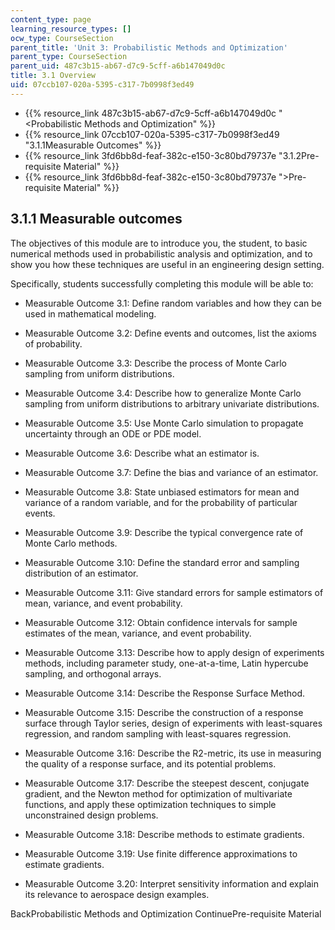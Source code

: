 ```yaml
---
content_type: page
learning_resource_types: []
ocw_type: CourseSection
parent_title: 'Unit 3: Probabilistic Methods and Optimization'
parent_type: CourseSection
parent_uid: 487c3b15-ab67-d7c9-5cff-a6b147049d0c
title: 3.1 Overview
uid: 07ccb107-020a-5395-c317-7b0998f3ed49
---
```


*   {{% resource_link 487c3b15-ab67-d7c9-5cff-a6b147049d0c "\<Probabilistic Methods and Optimization" %}}
*   {{% resource_link 07ccb107-020a-5395-c317-7b0998f3ed49 "3.1.1Measurable Outcomes" %}}
*   {{% resource_link 3fd6bb8d-feaf-382c-e150-3c80bd79737e "3.1.2Pre-requisite Material" %}}
*   {{% resource_link 3fd6bb8d-feaf-382c-e150-3c80bd79737e "\>Pre-requisite Material" %}}

3.1.1 Measurable outcomes
-------------------------

The objectives of this module are to introduce you, the student, to basic numerical methods used in probabilistic analysis and optimization, and to show you how these techniques are useful in an engineering design setting.

Specifically, students successfully completing this module will be able to:

*   Measurable Outcome 3.1: Define random variables and how they can be used in mathematical modeling.
    
*   Measurable Outcome 3.2: Define events and outcomes, list the axioms of probability.
    
*   Measurable Outcome 3.3: Describe the process of Monte Carlo sampling from uniform distributions.
    
*   Measurable Outcome 3.4: Describe how to generalize Monte Carlo sampling from uniform distributions to arbitrary univariate distributions.
    
*   Measurable Outcome 3.5: Use Monte Carlo simulation to propagate uncertainty through an ODE or PDE model.
    
*   Measurable Outcome 3.6: Describe what an estimator is.
    
*   Measurable Outcome 3.7: Define the bias and variance of an estimator.
    
*   Measurable Outcome 3.8: State unbiased estimators for mean and variance of a random variable, and for the probability of particular events.
    
*   Measurable Outcome 3.9: Describe the typical convergence rate of Monte Carlo methods.
    
*   Measurable Outcome 3.10: Define the standard error and sampling distribution of an estimator.
    
*   Measurable Outcome 3.11: Give standard errors for sample estimators of mean, variance, and event probability.
    
*   Measurable Outcome 3.12: Obtain confidence intervals for sample estimates of the mean, variance, and event probability.
    
*   Measurable Outcome 3.13: Describe how to apply design of experiments methods, including parameter study, one-at-a-time, Latin hypercube sampling, and orthogonal arrays.
    
*   Measurable Outcome 3.14: Describe the Response Surface Method.
    
*   Measurable Outcome 3.15: Describe the construction of a response surface through Taylor series, design of experiments with least-squares regression, and random sampling with least-squares regression.
    
*   Measurable Outcome 3.16: Describe the R2-metric, its use in measuring the quality of a response surface, and its potential problems.
    
*   Measurable Outcome 3.17: Describe the steepest descent, conjugate gradient, and the Newton method for optimization of multivariate functions, and apply these optimization techniques to simple unconstrained design problems.
    
*   Measurable Outcome 3.18: Describe methods to estimate gradients.
    
*   Measurable Outcome 3.19: Use finite difference approximations to estimate gradients.
    
*   Measurable Outcome 3.20: Interpret sensitivity information and explain its relevance to aerospace design examples.
    

BackProbabilistic Methods and Optimization ContinuePre-requisite Material